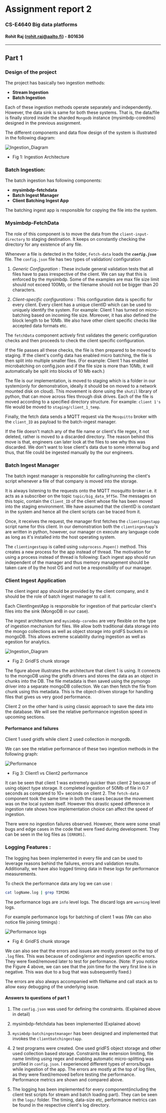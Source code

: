 # Assignment report 2

### CS-E4640 Big data platforms 
#### Rohit Raj ([rohit.raj@aalto.fi](mailto:rohit.raj@aalto.fi)) - 801636
---
## Part 1
### Design of the project

The project has basically two ingestion methods:

* __Stream Ingestion__
* __Batch Ingestion__

Each of these ingestion methods operate separately and independently. However, the data sink is same for both these systems. That is, the data/file is finally stored inside the sharded `Mongodb` instance (mysimbdp-coredms) designed in the previous assignment.

The different components and data flow design of the system is illustrated in the following diagram:

![Ingestion_Diagram](./images/BDP_2.png)
* Fig 1: Ingestion Architecture

### Batch Ingestion:

The batch ingestion has following components:
* __mysimbdp-fetchdata__
* __Batch Ingest Manager__
* __Client Batching Ingest App__

The batching ingest app is responsible for copying the file into the system.

### Mysimbdp-FetchData

The role of this component is to move the data from the `client-input-directory` to staging destination. It keeps on constantly checking the directory for any existence of any file. 

Whenever a file is detected in the folder, `Fetch-data` loads the __*`config.json`*__ file. The `config.json` file has two types of validation/ configuration 

1. *Generic Configuration* : These include general validation tests that all files have to pass irrespective of the client. We can say that this is enforced by the mysimbdp. Some of the examples are max file size limit should not exceed 100Mb, or the filename should not be bigger than 20 characters.  

2. *Client-specific configurations* : This configuration data is specific for every client. Every client has a unique clientID which can be used to uniquely identify the system. For example: Client 1 has turned on micro-batching based on incoming file size. Moreover, it has also defined the block length to be 10Mb. We also have other client specific checks like accepted data formats etc. 

The `fetchData` component actively first validates the generic configuration checks and then proceeds to check the client specific configuration. 

If the file passes all these checks, the file is then prepared to be moved to staging. If the client's config data has enabled micro batching, the file is then split into multiple smaller files. (For example: Client 1 has enabled microbatching on config.json and if the file size is more than 10Mb, it will automatically be split into blocks of 10 Mb each.)

The file is our implementation, is moved to staging which is a folder in our system(only for demonstration, ideally it should be on moved to a network mounted disk on cloud). This movement is done using the `shutil` library of python, that can move across files through disk drives. Each of the file is moved according to a specified directory structure. For example: `client 1's` file would be moved to `staging/client_1_temp`. 

Finally, the fetch data sends a MQTT request via the `Mosquitto` broker with the `client_ID` as payload to the batch-ingest manager. 

If the file doesn't match any of the file name or client's file regex, it not deleted, rather is moved to a discarded directory. The reason behind this move is that, engineers can later look at the files to see why this was discarded. We don't want to lose client's data due to some internal bug and thus, that file could be ingested manually by the our engineers.

### Batch Ingest Manager

The batch ingest manager is responsible for calling/running the client's script whenever a file of that company is moved into the storage.

It is always listening to the requests onto the MQTT mosquitto broker i.e. it acts as a subscriber on the topic `topic/big_data_9ff5e`. The messages on this topic, contain the `Client_ID` of the client whose file has been moved into the staging environment. We have assumed that the clientID is constant in the system and hence all the client scripts can be traced from it.

Once, it receives the request, the manager first fetches the `clientingestapp` script name for this client. In our demonstration both the `clientingestapp`'s are written in python, however, our manager cn execute any language code as long as it's installed into the host operating system.

The `clientingestapp` is called using `subprocess.Popen()` method. This creates a new process for the app instead of thread. The motivation for using a process instead of thread is following: Each ingest app should run independent of the manager and thus memory management should be taken care of by the host OS and not be a responsibility of our manager.

### Client Ingest Application

The client ingest app should be provided by the client company, and it should be the role of batch ingest manager to call it. 

Each ClientIngestApp is responsible for ingestion of that particular client's files into the sink (MongoDB in our case). 

The ingest architecture and `mysimbdp-coredms` are very flexible on the type of ingestion mechanism for files. We allow both traditional data storage into the mongo collections as well as object storage into gridFS buckets in mongoDB. This allows extreme scalability during ingestion as well as egestion for analytics. 

![Ingestion_Diagram](./images/BDP_3.png)
* Fig 2: GridFS chunk storage

The figure above illustrates the architecture that client 1 is using. It connects to the mongoDB using the gridfs drivers and stores the data as an object in chunks into the DB. The file metadata is then saved using the pymongo driver into a separate mongoDB collection. We can then fetch the file from chunk using this metadata. This is the object-driven storage for handling files that gives us very good performance. 

Client 2 on the other hand is using classic approach to save the data into the database. We will see the relative performance ingestion speed in upcoming sections.

#### Performance and failures

Client 1 used gridfs while client 2 used collection in mongodb.

We can see the relative performance of these two ingestion methods in the following graph:

![Performance](./images/graph.png)
* Fig 3: Client1 vs Client2 performance

It can be seen that client 1 was extremely quicker than client 2 because of using object type storage. It completed ingestion of 50Mb of file in 0.7 seconds as compared to 10+ seconds on client 2. The `fetch-data` component took the same time in both the cases because the movement was on the local system itself. However this drastic speed difference in ingestion rate shows how implementation choice can affect the speed of ingestion.

There were no ingestion failures observed.  However, there were some small bugs and edge cases in the code that were fixed during development. They can be seen in the log files as `[ERRORS]`.

### Logging Features :

The logging has been implemented in every file and can be used to leverage reasons behind the failures, errors and validation results. Additionally, we have also logged timing data in these logs for performance measurements.

To check the performance data any log we can use :

```bash
cat logName.log | grep TIMING
```
The performance logs are `info` level logs. The discard logs are `warning` level logs.

For example performance logs for batching of client 1 was (We can also notice file joining timings) :

![Performance logs](./images/timing.png)
* Fig 4: GridFS chunk storage

We can also see that the errors and issues are mostly present on the top of `.log` files. This was because of coding/error and ingestion specific errors. They were fixed/removed later to test for performance. (Note: If you notice the Figure 4 above, we can see that the join time for the very first line is in negative. This was due to a bug that was subsequently fixed.)

The errors are also always accompanied with fileName and call stack as to allow easy debugging of the underlying issue.

#### Answers to questions of part 1

1. The `config.json` was used for defining the constraints. (Explained above in detail)

2. mysimbdp-fetchdata has been implemented (Explained above)

3. `mysimbdp-batchingestmanager` has been designed and implemented that invokes the `clientbatchingestapp`.

4. 2 test programs were created. One used gridFS object storage and other used collection based storage. Constraints like extension limiting, file name limiting using regex and enabling automatic micro-splitting was profiled in `config.json`. I experienced different types of errors/bugs while ingestion of the app. The errors are mostly at the top of log files, as they were fixed/removed before testing the performance. Performance metrics are shown and compared above.

5. The logging has been implemented for every component(including the client test scripts for stream and batch loading part). They can be seen in the `logs/` folder. The timing, data-size etc, performance metrics can be found in the respective client's log directory.